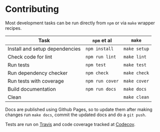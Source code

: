 # Contributing

Most development tasks can be run directly from `npm` or via `make` wrapper recipes.

| Task                           | `npm` et al     | `make`       |
| ------------------------------ | --------------- | ------------ |
| Install and setup dependencies | `npm install`   | `make setup` |
| Check code for lint            | `npm run lint`  | `make lint`  |
| Run tests                      | `npm test`      | `make test`  |
| Run dependency checker         | `npm check`     | `make check` |
| Run tests with coverage        | `npm run cover` | `make cover` |
| Build documentation            | `npm run docs`  | `make docs`  |
| Clean                          |                 | `make clean` |

Docs are published using Github Pages,
so to update them after making changes run `make docs`,
commit the updated docs and do a `git push`.

Tests are run on [Travis](https://travis-ci.org/stencila/node)
and code coverage tracked at [Codecov](https://codecov.io/gh/stencila/node).
